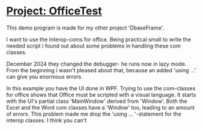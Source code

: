 # <u>Project: OfficeTest</u>



This demo program is made for my other project 'DbaseFrame'. 

I want to use the Interop-coms for office. Being practical small to write the needed script i found out about some problems in handling these com classes.

December 2024 they changed the debugger- he runs now in lazy mode. From the beginning i wasn't pleased about that, because an added 'using ...' can give you enormous errors. 

In this example you have the UI done in WPF. Trying to use the com-classes for office shows that Office must be scripted with a visual language. It starts with the UI's partial class 'MainWindow' derived from 'Window'. Both the Excel and the Word com classes have a 'Window' too, leading to an amount of errors. This problem made me drop the 'using ... '-statement for the interop classes. I think you can't 
